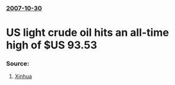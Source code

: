 ### [2007-10-30](/news/2007/10/30/index.md)

#  US light crude oil hits an all-time high of $US 93.53 




### Source:

1. [Xinhua](http://news.xinhuanet.com/english/2007-10/30/content_6972252.htm)
